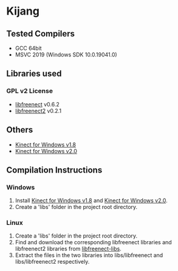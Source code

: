 # Kijang

## Tested Compilers

- GCC 64bit
- MSVC 2019 (Windows SDK 10.0.19041.0)

## Libraries used

### GPL v2 License

- [libfreenect](https://github.com/OpenKinect/libfreenect) v0.6.2
- [libfreenect2](https://github.com/OpenKinect/libfreenect2) v0.2.1

## Others

- [Kinect for Windows v1.8](https://www.microsoft.com/en-us/download/details.aspx?id=40278)
- [Kinect for Windows v2.0](https://www.microsoft.com/en-sg/download/details.aspx?id=44561)

## Compilation Instructions

### Windows

1. Install [Kinect for Windows v1.8](https://www.microsoft.com/en-us/download/details.aspx?id=40278) and [Kinect for Windows v2.0](https://www.microsoft.com/en-sg/download/details.aspx?id=44561).
1. Create a 'libs' folder in the project root directory.

### Linux

1. Create a 'libs' folder in the project root directory.
2. Find and download the corresponding libfreenect libraries and libfreenect2 libraries from [libfreenect-libs](https://github.com/paxriel/libfreenect-libs).
3. Extract the files in the two libraries into libs/libfreenect and libs/libfreenect2 respectively.
